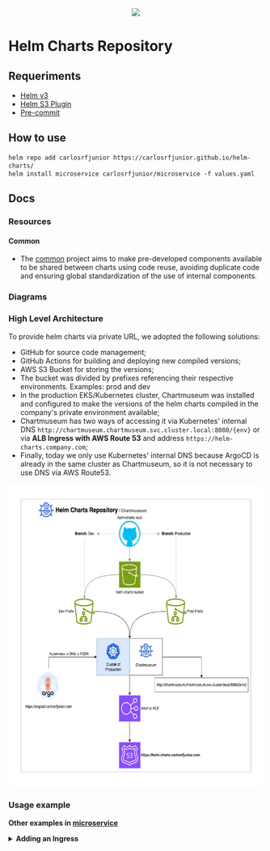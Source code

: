 <p align="center">
<a href="https://github.com/carlosrfjunior/helm-charts">
<image src="https://avatars.githubusercontent.com/u/180111812?s=400&u=cda6d53ade890c5d47426504081e4fcb1167199d&v=4" style="width: 300px;">
</a>
</p>

# Helm Charts Repository

## Requeriments

- [Helm v3](https://helm.sh)
- [Helm S3 Plugin](https://helm-s3.hypnoglow.io/)
- [Pre-commit](https://pre-commit.com/)

## How to use

```console
helm repo add carlosrfjunior https://carlosrfjunior.github.io/helm-charts/
helm install microservice carlosrfjunior/microservice -f values.yaml
```

## Docs

### Resources

#### Common

- The [common](./common/README.md) project aims to make pre-developed components available to be shared between charts using code reuse, avoiding duplicate code and ensuring global standardization of the use of internal components.

### Diagrams

### High Level Architecture

To provide helm charts via private URL, we adopted the following solutions:

- GitHub for source code management;
- GitHub Actions for building and deploying new compiled versions;
- AWS S3 Bucket for storing the versions;
- The bucket was divided by prefixes referencing their respective environments. Examples: prod and dev
- In the production EKS/Kubernetes cluster, Chartmuseum was installed and configured to make the versions of the helm charts compiled in the company's private environment available;
- Chartmuseum has two ways of accessing it via Kubernetes' internal DNS `http://chartmuseum.chartmuseum.svc.cluster.local:8080/{env}` or via **ALB Ingress with AWS Route 53** and address `https://helm-charts.company.com`;
- Finally, today we only use Kubernetes' internal DNS because ArgoCD is already in the same cluster as Chartmuseum, so it is not necessary to use DNS via AWS Route53.

<p>
<img src="./docs/diagrams/Helm Chart Repository.jpg" height="600" alt="Helm Chart Repository"/>
</p>

### Usage example

**Other examples in [microservice](./microservice/values.yaml)**

<details>
<summary><b>Adding an Ingress</b></summary>

1. Template File for Ingress

```yaml
{{ range .Values.ingress }}
{{ if .enabled }}
{{- include "common.ingress" ( dict "ingress" . "context" $ )  }}
{{- end }}
{{- end }}
```

2. Template File for Secret Provider Class

```yaml
{{ range .Values.secretProvider }}
{{ if .enabled }}
{{- include "common.secretProvider" ( dict "secretProvider" . "context" $ )  }}
{{- end }}
{{- end }}
```

3. Values File

```yaml
secretProvider:
- enabled: true
    name: "google-account"
    provider: aws
    region: us-east-1
    objects:
    - name: "/owner/env/resource/oidc"
        type: "secretsmanager"
        secretObjects: true # Store secrets in a Kubernetes Secrets instead of adding them to a POD.
        paths:
        - name: "clientID"
            alias: "clientID"
        - name: "clientSecret"
            alias: "clientSecret"

ingress:
- enabled: true
    name: my-ingress-x
    auth:
        type: oidc
        provider: aws
        issuer: "https://accounts.google.com"
        endpoints:
            authorization: "https://accounts.google.com/o/oauth2/v2/auth"
            token: "https://oauth2.googleapis.com/token"
            userInfo: "https://openidconnect.googleapis.com/v1/userinfo"
        secretName:  "google-account"
    annotations:
        alb.ingress.kubernetes.io/group.name: alb-auth
        alb.ingress.kubernetes.io/listen-ports: '[{"HTTPS":443}]'
        alb.ingress.kubernetes.io/scheme: internet-facing
        alb.ingress.kubernetes.io/tags: >-
            company:product=xxx,company:environment=dev,company:owner=xxxx,company:cost-center=x,company:resource=alb,company:xxxx-classification=false
        alb.ingress.kubernetes.io/target-type: ip
    className: alb
    hosts:
    - host: xxxx.company.com
        paths:
        - path: /*
            pathType: ImplementationSpecific
            servicePort: 80
```

</details>
